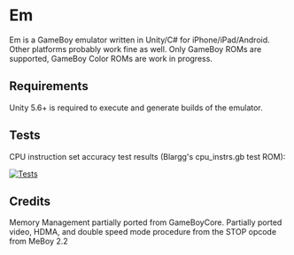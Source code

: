 
# Em

Em is a GameBoy emulator written in Unity/C# for iPhone/iPad/Android. Other platforms probably work fine as well.
Only GameBoy ROMs are supported, GameBoy Color ROMs are work in progress.

## Requirements

Unity 5.6+ is required to execute and generate builds of the emulator.

## Tests

CPU instruction set accuracy test results (Blargg's cpu_instrs.gb test ROM):

[![Tests](https://s23.postimg.org/uox8s2et7/Screen_Shot_2017-06-12_at_11.21.37_PM.png)](https://postimg.org/image/nygrimrnb/)

## Credits

Memory Management partially ported from GameBoyCore.
Partially ported video, HDMA, and double speed mode procedure from the STOP opcode from MeBoy 2.2
